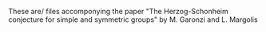 These are/ files accomponying the paper "The Herzog-Schonheim conjecture for simple and symmetric groups" by M. Garonzi and L. Margolis
